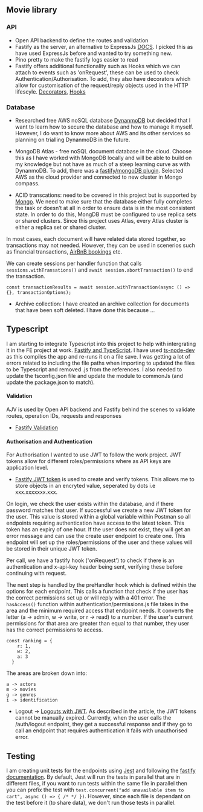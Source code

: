 ## Movie library

### API

- Open API backend to define the routes and validation
- Fastify as the server, an alternative to ExpressJs [DOCS](https://github.com/fastify/fastify/blob/main/docs/Guides/Getting-Started.md). I picked this as have used ExpressJs before and wanted to try something new.
- Pino pretty to make the fastify logs easier to read
- Fastify offers additional functionality such as Hooks which we can attach to events such as 'onRequest', these can be used to check Authentication/Authorisation. To add, they also have decorators which allow for customisation of the request/reply objects used in the HTTP lifescyle. [Decorators](https://www.fastify.io/docs/latest/Reference/Decorators/#decorators), [Hooks](https://www.fastify.io/docs/latest/Reference/Hooks/#hooks)

### Database

- Researched free AWS noSQL database [DynanmoDB](https://www.integrate.io/blog/dynamodb-vs-mongodb-differences/#four)
  but decided that I want to learn how to secure the database and how to manage it myself. However, I do want to know more about AWS and its other services so planning on trialling DynanmoDB in the future.

- MongoDB Atlas - free noSQL document database in the cloud. Choose this as I have worked with MongoDB locally and will be able to build on my knowledge but not have as much of a steep learning curve as with DynanmoDB. To add, there was a [fastify/mongoDB plugin](https://github.com/fastify/fastify-mongodb). Selected AWS as the cloud provider and connected to new cluster in Mongo compass.

- ACID transcations: need to be covered in this project but is supported by [Mongo](https://www.mongodb.com/basics/acid-transactions). We need to make sure that the database either fully completes the task or doesn’t at all in order to ensure data is in the most consistent state. In order to do this, MongDB must be configured to use replica sets or shared clusters. Since this project uses Atlas, every Atlas cluster is either a replica set or shared cluster.

In most cases, each document will have related data stored together, so transactions may not needed. However, they can be used in scenerios such as financial transactions, [AirBnB bookings](https://www.mongodb.com/developer/languages/javascript/node-transactions-3-3-2/) etc.

We can create sessions per handler function that calls `sessions.withTransations()` and `await session.abortTransaction()` to end the transaction.

```
const transactionResults = await session.withTransaction(async () => {}, transactionOptions);
```

- Archive collection: I have created an archive collection for documents that have been soft deleted. I have done this because ...

## Typescript

I am starting to integrate Typescript into this project to help with intergrating it in the FE project at work. [Fastify and TypeScript](https://www.fastify.io/docs/latest/Reference/TypeScript/). I have used [ts-node-dev](https://github.com/wclr/ts-node-dev) as this compiles the app and re-runs it on a file save. I was getting a lot of errors related to including the file paths when importing to updated the files to be Typescript and removed .js from the references. I also needed to update the tsconfig.json file and update the module to commonJs (and update the package.json to match).

#### Validation

AJV is used by Open API backend and Fastify behind the scenes to validate routes, operation IDs, requests and responses

- [Fastify Validation](https://www.fastify.io/docs/latest/Reference/Validation-and-Serialization/)

#### Authorisation and Authentication

For Authorisation I wanted to use JWT to follow the work project. JWT tokens allow for different roles/permissions where as API keys are application level.

- [Fastify JWT token](https://github.com/fastify/fastify-jwt) is used to create and verify tokens. This allows me to store objects in an encryted value, seperated by dots i.e xxx.xxxxxxx.xxx.

On login, we check the user exists within the database, and if there password matches that user. If successful we create a new JWT token for the user. This value is stored within a global variable within Postman so all endpoints requiring authentication have access to the latest token. This token has an expiry of one hour.
If the user does not exist, they will get an error message and can use the create user endpoint to create one. This endpoint will set up the roles/permissions of the user and these values will be stored in their unique JWT token.

Per call, we have a fastify hook ('onRequest') to check if there is an authentication and x-api-key header being sent, verifying these before continuing with request.

The next step is handled by the preHandler hook which is defined within the options for each endpoint. This calls a function that check if the user has the correct permissions set up or will reply with a 401 error. The `hasAccess()` function within authentication/permissions.js file takes in the area and the minimum required access that endpoint needs. It converts the letter (a -> admin, w -> write, or r -> read) to a number. If the user's current permissions for that area are greater than equal to that number, they user has the correct permissions to access.

```
const ranking = {
    r: 1,
    w: 2,
    a: 3
  }
```

The areas are broken down into:

```
a -> actors
m -> movies
g -> genres
i -> identification

```

- Logout -> [Logouts with JWT](https://medium.com/devgorilla/how-to-log-out-when-using-jwt-a8c7823e8a6). As described in the article, the JWT tokens cannot be manually expired. Currently, when the user calls the /auth/logout endpoint, they get a successful response and if they go to call an endpoint that requires authentication it fails with unauthorised error.

## Testing

I am creating unit tests for the endpoints using [Jest](https://jestjs.io/docs/getting-started) and following the [fastify documentation](https://www.fastify.io/docs/latest/Guides/Testing/). By default, Jest will run the tests in parallel that are in different files, if you want to run tests within the same file in parallel then you can prefix the test with `test.concurrent("add unavailable item to cart", async () => { /* */ })`. However, since each file is dependant on the test before it (to share data), we don't run those tests in parallel.
